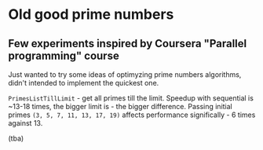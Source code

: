 # Old good prime numbers
## Few experiments inspired by Coursera "Parallel programming" course

Just wanted to try some ideas of optimyzing prime numbers algorithms, didn't intended to implement the quickest one.

`PrimesListTillLimit` - get all primes till the limit.
Speedup with sequential is ~13-18 times, the bigger limit is - the bigger difference. Passing initial primes `(3, 5, 7, 11, 13, 17, 19)` affects performance significally - 6 times against 13.

(tba)
